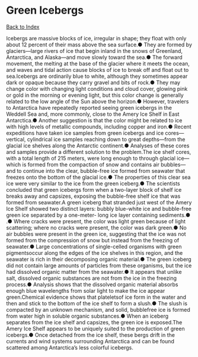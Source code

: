 # Green Icebergs
[Back to Index](https://github.com/windows10010/tpoExtractor/blob/master/README.md)

Icebergs are massive blocks of ice, irregular in shape; they float with only about 12 percent of their mass above the sea surface.● They are formed by glaciers—large rivers of ice that begin inland in the snows of Greenland, Antarctica, and Alaska—and move slowly toward the sea.● The forward movement, the melting at the base of the glacier where it meets the ocean, and waves and tidal action cause blocks of ice to break off and float out to sea.Icebergs are ordinarily blue to white, although they sometimes appear dark or opaque because they carry gravel and bits of rock.● They may change color with changing light conditions and cloud cover, glowing pink or gold in the morning or evening light, but this color change is generally related to the low angle of the Sun above the horizon.● However, travelers to Antarctica have repeatedly reported seeing green icebergs in the Weddell Sea and, more commonly, close to the Amery Ice Shelf in East Antarctica.● Another suggestion is that the color might be related to ice with high levels of metallic compounds, including copper and iron.● Recent expeditions have taken ice samples from green icebergs and ice cores—vertical, cylindrical ice samples reaching down to great depths—from the glacial ice shelves along the Antarctic continent.● Analyses of these cores and samples provide a different solution to the problem.The ice shelf cores, with a total length of 215 meters, were long enough to through glacial ice—which is formed from the compaction of snow and contains air bubbles—and to continue into the clear, bubble-free ice formed from seawater that freezes onto the bottom of the glacial ice.● The properties of this clear sea ice were very similar to the ice from the green iceberg.● The scientists concluded that green icebergs form when a two-layer block of shelf ice breaks away and capsizes, exposing the bubble-free shelf ice that was formed from seawater.A green iceberg that stranded just west of the Amery Ice Shelf showed two distinct layers: bubbly blue-white ice and bubble-free green ice separated by a one-meter- long ice layer containing sediments.● .● Where cracks were present, the color was light green because of light scattering; where no cracks were present, the color was dark green.● No air bubbles were present in the green ice, suggesting that the ice was not formed from the compression of snow but instead from the freezing of seawater.● Large concentrations of single-celled organisms with green pigmentsoccur along the edges of the ice shelves in this region, and the seawater is rich in their decomposing organic material.● The green iceberg did not contain large amounts of particles from these organisms, but the ice had dissolved organic matter from the seawater.● It appears that unlike salt, dissolved organic substances are not from the ice in the freezing process.● Analysis shows that the dissolved organic material absorbs enough blue wavelengths from solar light to make the ice appear green.Chemical evidence shows that plateletsof ice form in the water and then and stick to the bottom of the ice shelf to form a slush.● The slush is compacted by an unknown mechanism, and solid, bubblefree ice is formed from water high in soluble organic substances.● When an iceberg separates from the ice shelf and capsizes, the green ice is exposed.The Amery Ice Shelf appears to be uniquely suited to the production of green icebergs.● Once detached from the ice shelf, these bergs drift in the currents and wind systems surrounding Antarctica and can be found scattered among Antarctica’s less colorful icebergs.